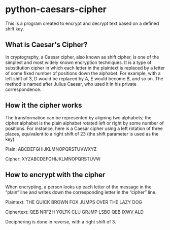 # python-caesars-cipher
This is a program created to encrypt and decrypt text based on a defined shift key.  
## What is Caesar's Cipher?
In cryptography, a Caesar cipher, also known as shift cipher, is one of the simplest and most widely known encryption techniques. 
It is a type of substitution cipher in which each letter in the plaintext is replaced by a letter of some fixed number of positions down the alphabet. 
For example, with a left shift of 3, D would be replaced by A, E would become B, and so on. 
The method is named after Julius Caesar, who used it in his private correspondence.

## How it the cipher works
The transformation can be represented by aligning two alphabets; the cipher alphabet is the plain alphabet rotated left or right by some number of positions. 
For instance, here is a Caesar cipher using a left rotation of three places, equivalent to a right shift of 23 (the shift parameter is used as the key):

Plain:  ABCDEFGHIJKLMNOPQRSTUVWXYZ

Cipher: XYZABCDEFGHIJKLMNOPQRSTUVW

## How to encrypt with the cipher
When encrypting, a person looks up each letter of the message in the “plain” line and writes down the corresponding letter in the “cipher” line.

Plaintext:  THE QUICK BROWN FOX JUMPS OVER THE LAZY DOG

Ciphertext: QEB NRFZH YOLTK CLU GRJMP LSBO QEB IXWV ALD

Deciphering is done in reverse, with a right shift of 3.
